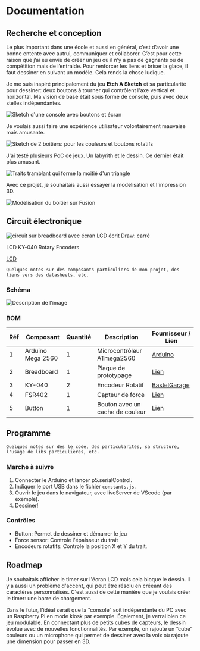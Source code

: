 # Documentation

## Recherche et conception

Le plus important dans une école et aussi en général, c’est d’avoir une bonne entente avec autrui, communiquer et collaborer. C’est pour cette raison que j’ai eu envie de créer un jeu où il n’y a pas de gagnants ou de compétition mais de l’entraide. Pour renforcer les liens et briser la glace, il faut dessiner en suivant un modèle. Cela rends la chose ludique.

Je me suis inspiré principalement du jeu **Etch A Sketch** et sa particularité pour dessiner: deux boutons à tourner qui contrôlent l'axe vertical et horizontal. Ma vision de base était sous forme de console, puis avec deux stelles indépendantes.

![Sketch d'une console avec boutons et écran](/docs/assets/console.jpg)

Je voulais aussi faire une expérience utilisateur volontairement mauvaise mais amusante.

![Sketch de 2 boitiers: pour les couleurs et boutons rotatifs](/docs/assets/early-sketch.jpg)

J'ai testé plusieurs PoC de jeux. Un labyrith et le dessin. Ce dernier était plus amusant.

![Traits tramblant qui forme la moitié d'un triangle](/docs/assets/web-ui-poc.jpg)

Avec ce projet, je souhaitais aussi essayer la modelisation et l'impression 3D.

![Modelisation du boitier sur Fusion](/docs/assets/modelisation.jpg)

## Circuit électronique

![circuit sur breadboard avec écran LCD écrit Draw: carré](/docs/assets/early-circuit-2.jpg)

LCD
KY-040 Rotary Encoders

[LCD](https://docs.arduino.cc/learn/electronics/lcd-displays/)

`Quelques notes sur des composants particuliers de mon projet, des liens vers des datasheets, etc.`

### Schéma

![Description de l'image](/docs/assets/schema_bb.jpg)

### BOM

| Réf | Composant      | Quantité | Description                            | Fournisseur / Lien                                            |
| --- | -------------- | -------- | -------------------------------------- | ------------------------------------------------------------- |
| 1   | Arduino Mega 2560 | 1        | Microcontrôleur ATmega2560             | [Arduino](https://store.arduino.cc/products/arduino-mega-2560-rev3) |
| 2   | Breadboard     | 1        | Plaque de prototypage                  | [Lien](#)                                                     |
| 3   | KY-040         | 2        | Encodeur Rotatif                       | [BastelGarage](https://www.bastelgarage.ch/encodeur-rotatif-ky-040)   |
| 4   | FSR402         | 1        | Capteur de force                       | [Lien](#)   |
| 5   | Button         | 1        | Bouton avec un cache de couleur        | [Lien](#)   |

## Programme

`Quelques notes sur des le code, des particularités, sa structure, l'usage de libs particulières, etc.`

### Marche à suivre

1. Connecter le Arduino et lancer p5.serialControl.
2. Indiquer le port USB dans le fichier `constants.js`.
2. Ouvrir le jeu dans le navigateur, avec liveServer de VScode (par exemple).
3. Dessiner!

### Contrôles

- Button: Permet de dessiner et démarrer le jeu
- Force sensor: Controle l'épaisseur du trait
- Encodeurs rotatifs: Controle la position X et Y du trait.

## Roadmap

Je souhaitais afficher le timer sur l'écran LCD mais cela bloque le dessin. Il y a aussi un problème d'accent, qui peut être résolu en créeant des caractères personnalisés. C'est aussi de cette manière que je voulais créer le timer: une barre de chargement.

Dans le futur, l'idéal serait que la “console” soit indépendante du PC avec un Raspberry Pi en mode kiosk par exemple.  Également, je verrai bien ce jeu modulable. En connectant plus de petits cubes de capteurs, le dessin évolue avec de nouvelles fonctionnalités. Par exemple, on rajoute un “cube” couleurs ou un microphone qui permet de dessiner avec la voix où rajoute une dimension pour passer en 3D.